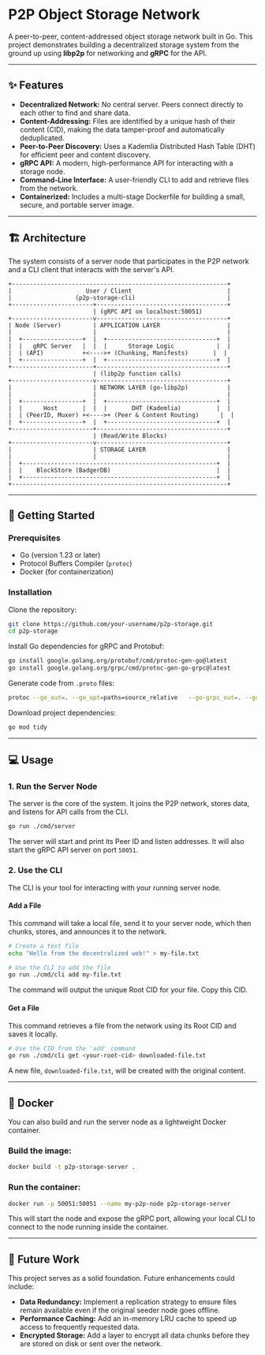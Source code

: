 # P2P Object Storage Network

A peer-to-peer, content-addressed object storage network built in Go. This project demonstrates building a decentralized storage system from the ground up using **libp2p** for networking and **gRPC** for the API.

---

## ✨ Features

- **Decentralized Network:** No central server. Peers connect directly to each other to find and share data.  
- **Content-Addressing:** Files are identified by a unique hash of their content (CID), making the data tamper-proof and automatically deduplicated.  
- **Peer-to-Peer Discovery:** Uses a Kademlia Distributed Hash Table (DHT) for efficient peer and content discovery.  
- **gRPC API:** A modern, high-performance API for interacting with a storage node.  
- **Command-Line Interface:** A user-friendly CLI to add and retrieve files from the network.  
- **Containerized:** Includes a multi-stage Dockerfile for building a small, secure, and portable server image.

---

## 🏗️ Architecture

The system consists of a server node that participates in the P2P network and a CLI client that interacts with the server's API.

```
+-------------------------------------------------------------+
|                     User / Client                           |
|                  (p2p-storage-cli)                          |
+-----------------------+-------------------------------------+
                        | (gRPC API on localhost:50051)
+-----------------------v-------------------------------------+
| Node (Server)         | APPLICATION LAYER                   |
|                       |                                     |
|  +-----------------+  |  +-------------------------------+  |
|  |   gRPC Server   |  |  |      Storage Logic            |  |
|  | (API)           +<---->+ (Chunking, Manifests)       |  |
|  +-----------------+  |  +-------------------------------+  |
+-----------------------+-------------------------------------+
                        | (libp2p function calls)
+-----------------------v-------------------------------------+
|                       | NETWORK LAYER (go-libp2p)           |
|                       |                                     |
|  +-----------------+  |  +-------------------------------+  |
|  |      Host       |  |  |       DHT (Kademlia)          |  |
|  | (PeerID, Muxer) +<---->+ (Peer & Content Routing)      |  |
|  +-----------------+  |  +-------------------------------+  |
+-----------------------+-------------------------------------+
                        | (Read/Write Blocks)
+-----------------------v-------------------------------------+
|                       | STORAGE LAYER                       |
|                       |                                     |
|  +-------------------------------------------------------+  |
|  |    BlockStore (BadgerDB)                              |  |
|  +-------------------------------------------------------+  |
+-------------------------------------------------------------+
```

---

## 🚀 Getting Started

### Prerequisites

- Go (version 1.23 or later)  
- Protocol Buffers Compiler (`protoc`)  
- Docker (for containerization)

### Installation

Clone the repository:

```bash
git clone https://github.com/your-username/p2p-storage.git
cd p2p-storage
```

Install Go dependencies for gRPC and Protobuf:

```bash
go install google.golang.org/protobuf/cmd/protoc-gen-go@latest
go install google.golang.org/grpc/cmd/protoc-gen-go-grpc@latest
```

Generate code from `.proto` files:

```bash
protoc --go_out=. --go_opt=paths=source_relative   --go-grpc_out=. --go-grpc_opt=paths=source_relative   api/v1/storage.proto
```

Download project dependencies:

```bash
go mod tidy
```

---

## 💻 Usage

### 1. Run the Server Node

The server is the core of the system. It joins the P2P network, stores data, and listens for API calls from the CLI.

```bash
go run ./cmd/server
```

The server will start and print its Peer ID and listen addresses. It will also start the gRPC API server on port `50051`.

### 2. Use the CLI

The CLI is your tool for interacting with your running server node.

#### Add a File

This command will take a local file, send it to your server node, which then chunks, stores, and announces it to the network.

```bash
# Create a test file
echo "Hello from the decentralized web!" > my-file.txt

# Use the CLI to add the file
go run ./cmd/cli add my-file.txt
```

The command will output the unique Root CID for your file. Copy this CID.

#### Get a File

This command retrieves a file from the network using its Root CID and saves it locally.

```bash
# Use the CID from the 'add' command
go run ./cmd/cli get <your-root-cid> downloaded-file.txt
```

A new file, `downloaded-file.txt`, will be created with the original content.

---

## 🐳 Docker

You can also build and run the server node as a lightweight Docker container.

### Build the image:

```bash
docker build -t p2p-storage-server .
```

### Run the container:

```bash
docker run -p 50051:50051 --name my-p2p-node p2p-storage-server
```

This will start the node and expose the gRPC port, allowing your local CLI to connect to the node running inside the container.

---

## 🔮 Future Work

This project serves as a solid foundation. Future enhancements could include:

- **Data Redundancy:** Implement a replication strategy to ensure files remain available even if the original seeder node goes offline.  
- **Performance Caching:** Add an in-memory LRU cache to speed up access to frequently requested data.  
- **Encrypted Storage:** Add a layer to encrypt all data chunks before they are stored on disk or sent over the network.